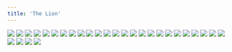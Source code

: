 ```yaml
---
title: 'The Lion'
---
```


![](images/short-stories/part-2/game1.jpg)
![](images/short-stories/part-2/game2.jpg)
![](images/short-stories/part-2/game3.jpg)
![](images/short-stories/part-2/game4.jpg)
![](images/short-stories/part-2/game5.jpg)
![](images/short-stories/part-2/game6.jpg)
![](images/short-stories/part-2/game7.jpg)
![](images/short-stories/part-2/game8.jpg)
![](images/short-stories/part-2/game9.jpg)
![](images/short-stories/part-2/game10.jpg)
![](images/short-stories/part-2/game11.jpg)
![](images/short-stories/part-2/game12.jpg)
![](images/short-stories/part-2/game13.jpg)
![](images/short-stories/part-2/game14.jpg)
![](images/short-stories/part-2/game15.jpg)
![](images/short-stories/part-2/game16.jpg)
![](images/short-stories/part-2/game17.jpg)
![](images/short-stories/part-2/game18.jpg)
![](images/short-stories/part-2/game19.jpg)
![](images/short-stories/part-2/game20.jpg)
![](images/short-stories/part-2/game21.jpg)
![](images/short-stories/part-2/game22.jpg)
![](images/short-stories/part-2/game23.jpg)
![](images/short-stories/part-2/game24.jpg)
![](images/short-stories/part-2/game25.jpg)
![](images/short-stories/part-2/game26.jpg)
![](images/short-stories/part-2/game27.jpg)
![](images/short-stories/part-2/game28.jpg)
![](images/short-stories/part-2/game29.jpg)